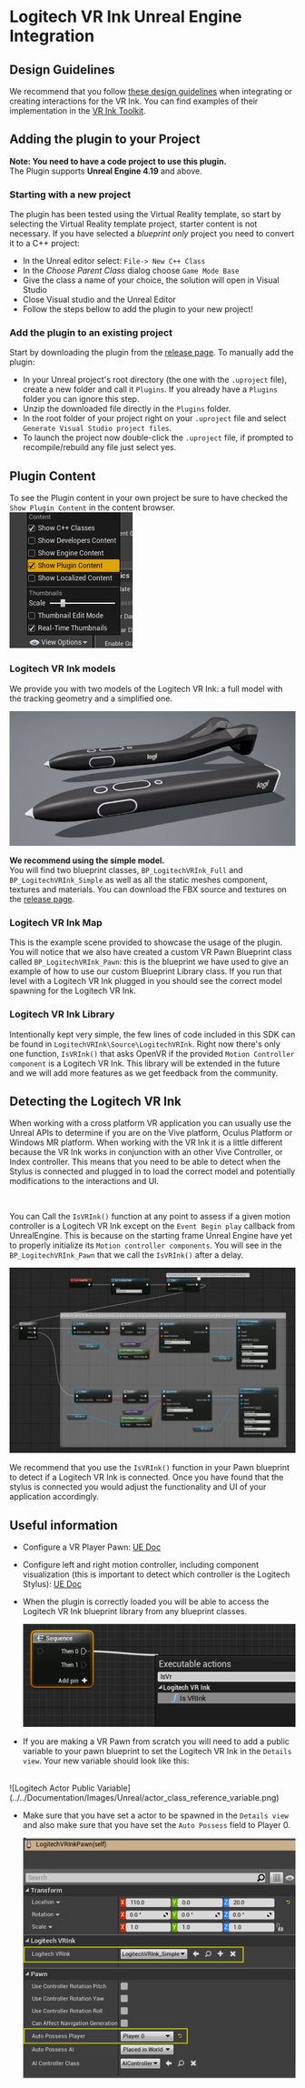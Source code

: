 
# Logitech VR Ink Unreal Engine Integration


## Design Guidelines
We recommend that you follow [these design guidelines](../../Documentation/DesignGuidelines) when integrating or creating interactions for the VR Ink. You can find examples of their implementation in the [VR Ink Toolkit](../../Assets/Toolkit).

## Adding the plugin to your Project

**Note: You need to have a code project to use this plugin.**
<br>
The Plugin supports  **Unreal Engine 4.19** and above.

### Starting with a new project

The plugin has been tested using the Virtual Reality template, so start by selecting the Virtual Reality template project, starter content is not necessary.
If you have selected a *blueprint only* project you need to convert it to a C++ project:

- In the Unreal editor select: `File-> New C++ Class`
- In the *Choose Parent Class* dialog choose `Game Mode Base`
- Give the class a name of your choice, the solution will open in Visual Studio
- Close Visual studio and the Unreal Editor
- Follow the steps bellow to add the plugin to your new project!

### Add the plugin to an existing project

Start by downloading the plugin from the [release page](https://github.com/Logitech/labs_vr_stylus_sdk/releases).
To manually add the plugin:

- In your Unreal project's root directory (the one with the `.uproject` file), create a new folder and call it `Plugins`. If you already have a `Plugins` folder you can ignore this step.
- Unzip the downloaded file directly in the `Plugins` folder.
- In the root folder of your project right on your `.uproject` file and select `Generate Visual Studio project files`.
- To launch the project now double-click the `.uproject` file, if prompted to recompile/rebuild any file just select yes.

## Plugin Content

To see the Plugin content in your own project be sure to have checked the `Show Plugin Content` in the content browser.
<br>
![Show Plugin Content](../../Documentation/Images/Unreal/showPluginContent.png)
<br>

### Logitech VR Ink models

We provide you with two models of the Logitech VR Ink: a full model with the tracking geometry and a simplified one.

![pen models](../../Documentation/Images/Unreal/pen_models.png)

**We recommend using the simple model.**
<br>
You will find two blueprint classes, `BP_LogitechVRInk_Full` and `BP_LogitechVRInk_Simple` as well as all the static meshes component, textures and materials. You can download the FBX source and textures on the [release page](https://github.com/Logitech/labs_vr_stylus_sdk/releases).

### Logitech VR Ink Map

This is the example scene provided to showcase the usage of the plugin. You will notice that we also have created a custom VR Pawn Blueprint class called `BP_LogitechVRInk_Pawn`: this is the blueprint we have used to give an example of how to use our custom Blueprint Library class.
If you run that level with a Logitech VR Ink plugged in you should see the correct model spawning for the Logitech VR Ink.

### Logitech VR Ink Library

Intentionally kept very simple, the few lines of code included in this SDK can be found in `LogitechVRInk\Source\LogitechVRInk`. Right now there's only one function, `IsVRInk()` that asks OpenVR if the provided `Motion Controller component` is a Logitech VR Ink.
This library will be extended in the future and we will add more features as we get feedback from the community.

## Detecting the Logitech VR Ink

When working with a cross platform VR application you can usually use the Unreal APIs to determine if you are on the Vive platform, Oculus Platform or Windows MR platform.
When working with the VR Ink it is a little different because the VR Ink works in conjunction with an other Vive Controller, or Index controller.
This means that you need to be able to detect when the Stylus is connected and plugged in to load the correct model and potentially modifications to the interactions and UI.

<br>

You can Call the `IsVRInk()` function at any point to assess if a given motion controller is a Logitech VR Ink except on the `Event Begin play` callback from UnrealEngine.
This is because on the starting frame Unreal Engine have yet to properly initialize its `Motion controller components`.
You will see in the `BP_LogitechVRInk_Pawn` that we call the `IsVRInk()` after a delay.

![overall blueprint](../../Documentation/Images/Unreal/overall_bp.png
)

We recommend that you use the `IsVRInk()` function in your Pawn blueprint to detect if a Logitech VR Ink is connected. Once you have found that the stylus is connected you would adjust the functionality and UI of your application accordingly.

## Useful information

- Configure a VR Player Pawn: [UE Doc](https://docs.unrealengine.com/en-US/Platforms/VR/SteamVR/HowTo/StandingCamera/index.html)
- Configure left and right motion controller, including component visualization (this is important to detect which controller is the Logitech Stylus): [UE Doc](https://docs.unrealengine.com/en-US/Platforms/VR/DevelopVR/MotionController/index.html)
- When the plugin is correctly loaded you will be able to access the Logitech VR Ink blueprint library from any blueprint classes.

  ![add action](../../Documentation/Images/Unreal/add_action.png)

- If you are making a VR Pawn from scratch  you will need to add a public variable to your pawn blueprint to set the Logitech VR Ink in the `Details view`. Your new variable should look like this:
<br>
![Logitech Actor Public Variable](../../Documentation/Images/Unreal/actor_class_reference_variable.png)

- Make sure that you have set a actor to be spawned in the `Details view` and also make sure that you have set the `Auto Possess` field to Player 0.

  ![pawn config](../../Documentation/Images/Unreal/vr_player_pawn_config_highlight.png)
